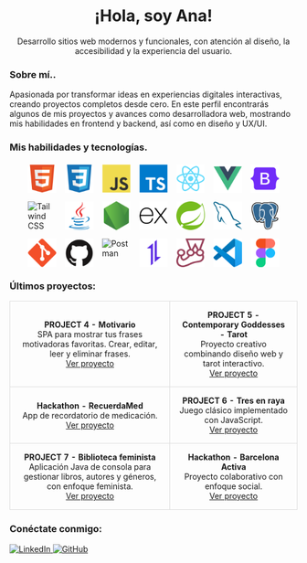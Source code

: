 
<h1 align="center">¡Hola, soy Ana! </h1>
<p align="center">
Desarrollo sitios web modernos y funcionales, con atención al diseño, la accesibilidad y la experiencia del usuario.
  <br/>

  ### Sobre mí..

Apasionada por transformar ideas en experiencias digitales interactivas, creando proyectos completos desde cero.
En este perfil encontrarás algunos de mis proyectos y avances como desarrolladora web, mostrando mis habilidades en frontend y backend, así como en diseño y UX/UI.


### Mis habilidades y tecnologías.

<div style="display: flex; flex-wrap: wrap; justify-content: center; gap: 15px; align-items: center; margin: 20px 0;">
  <img src="https://raw.githubusercontent.com/devicons/devicon/master/icons/html5/html5-original.svg" alt="HTML5" width="50" height="50" title="HTML5"/>
  <img src="https://raw.githubusercontent.com/devicons/devicon/master/icons/css3/css3-original.svg" alt="CSS3" width="50" height="50" title="CSS3"/>
  <img src="https://raw.githubusercontent.com/devicons/devicon/master/icons/javascript/javascript-original.svg" alt="JavaScript" width="50" height="50" title="JavaScript"/>
  <img src="https://raw.githubusercontent.com/devicons/devicon/master/icons/typescript/typescript-original.svg" alt="TypeScript" width="50" height="50" title="TypeScript"/>
  <img src="https://raw.githubusercontent.com/devicons/devicon/master/icons/react/react-original.svg" alt="React" width="50" height="50" title="React"/>
  <img src="https://raw.githubusercontent.com/devicons/devicon/master/icons/vuejs/vuejs-original.svg" alt="Vue.js" width="50" height="50" title="Vue.js"/>
  <img src="https://raw.githubusercontent.com/devicons/devicon/master/icons/bootstrap/bootstrap-plain.svg" alt="Bootstrap" width="50" height="50" title="Bootstrap"/>
  <img src="https://www.vectorlogo.zone/logos/tailwindcss/tailwindcss-icon.svg" alt="Tailwind CSS" width="50" height="50" title="Tailwind CSS"/>
  <img src="https://raw.githubusercontent.com/devicons/devicon/master/icons/java/java-original.svg" alt="Java" width="50" height="50" title="Java"/>
  <img src="https://raw.githubusercontent.com/devicons/devicon/master/icons/nodejs/nodejs-original.svg" alt="Node.js" width="50" height="50" title="Node.js"/>
  <img src="https://raw.githubusercontent.com/devicons/devicon/master/icons/express/express-original.svg" alt="Express.js" width="50" height="50" title="Express.js"/>
  <img src="https://raw.githubusercontent.com/devicons/devicon/master/icons/spring/spring-original.svg" alt="Spring Boot" width="50" height="50" title="Spring Boot"/>
  <img src="https://raw.githubusercontent.com/devicons/devicon/master/icons/mysql/mysql-original.svg" alt="MySQL" width="50" height="50" title="MySQL"/>
  <img src="https://raw.githubusercontent.com/devicons/devicon/master/icons/postgresql/postgresql-original.svg" alt="PostgreSQL" width="50" height="50" title="PostgreSQL"/>
  <img src="https://raw.githubusercontent.com/devicons/devicon/master/icons/git/git-original.svg" alt="Git" width="50" height="50" title="Git"/>
  <img src="https://raw.githubusercontent.com/devicons/devicon/master/icons/github/github-original.svg" alt="GitHub" width="50" height="50" title="GitHub"/>
  <img src="https://www.vectorlogo.zone/logos/getpostman/getpostman-icon.svg" alt="Postman" width="50" height="50" title="Postman"/>
  <img src="https://raw.githubusercontent.com/devicons/devicon/master/icons/axios/axios-plain.svg" alt="Axios" width="50" height="50" title="Axios"/>
  <img src="https://raw.githubusercontent.com/devicons/devicon/master/icons/jest/jest-plain.svg" alt="Jest" width="50" height="50" title="Testing (Jest)"/>
  <img src="https://raw.githubusercontent.com/devicons/devicon/master/icons/vscode/vscode-original.svg" alt="VSCode" width="50" height="50" title="VSCode"/>
  <img src="https://raw.githubusercontent.com/devicons/devicon/master/icons/figma/figma-original.svg" alt="Figma" width="50" height="50" title="Figma"/>
</div>

  


### Últimos proyectos:


<table style="width:100%; border-collapse: collapse; text-align:center;">
  <tr>
    <td style="border: 1px solid #ddd; padding: 15px;">
      <b>PROJECT 4 - Motivario</b><br>
      SPA para mostrar tus frases motivadoras favoritas. Crear, editar, leer y eliminar frases.<br>
      <a href="https://github.com/AnaAguileraMorales88/PROYECT-4--Motivario" target="_blank">Ver proyecto</a>
    </td>
    <td style="border: 1px solid #ddd; padding: 15px;">
      <b>PROJECT 5 - Contemporary Goddesses - Tarot</b><br>
      Proyecto creativo combinando diseño web y tarot interactivo.<br>
      <a href="https://github.com/AnaAguileraMorales88/PROJECT-5-Contemporary-Goddesses-Tarot-" target="_blank">Ver proyecto</a>
    </td>
  </tr>
  <tr>
    <td style="border: 1px solid #ddd; padding: 15px;">
      <b>Hackathon - RecuerdaMed</b><br>
      App de recordatorio de medicación.<br>
      <a href="https://github.com/AnaAguileraMorales88/Hackaton-RecuerdaMed-FrontEnd" target="_blank">Ver proyecto</a>
    </td>
    <td style="border: 1px solid #ddd; padding: 15px;">
      <b>PROJECT 6 - Tres en raya</b><br>
      Juego clásico implementado con JavaScript.<br>
      <a href="https://github.com/AnaAguileraMorales88/PROYECTO-6-Tic_Tac_Toe" target="_blank">Ver proyecto</a>
    </td>
  </tr>
  <tr>
    <td style="border: 1px solid #ddd; padding: 15px;">
      <b>PROJECT 7 - Biblioteca feminista</b><br>
      Aplicación Java de consola para gestionar libros, autores y géneros, con enfoque feminista.<br>
      <a href="https://github.com/AnaAguileraMorales88/P7_FeministLibrary" target="_blank">Ver proyecto</a>
    </td>
    <td style="border: 1px solid #ddd; padding: 15px;">
      <b>Hackathon - Barcelona Activa</b><br>
      Proyecto colaborativo con enfoque social.<br>
      <a href="https://github.com/AnaAguileraMorales88/Hackaton" target="_blank">Ver proyecto</a>
    </td>
  </tr>
</table>

  


### Conéctate conmigo:

<a href="https://www.linkedin.com/in/ana-aguilera-morales/" target="_blank" rel="noopener noreferrer">
  <img src="https://img.shields.io/badge/LinkedIn-%230077B5?style=for-the-badge&logo=linkedin&logoColor=white" alt="LinkedIn"/>
</a>

<a href="https://github.com/AnaAguileraMorales88" target="_blank" rel="noopener noreferrer">
  <img src="https://img.shields.io/badge/GitHub-%2312100E?style=for-the-badge&logo=github&logoColor=white" alt="GitHub"/>
</a>




